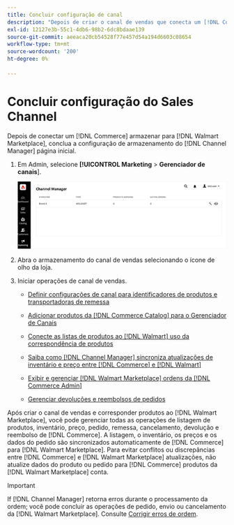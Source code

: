 ```yaml
---
title: Concluir configuração de canal
description: "Depois de criar o canal de vendas que conecta um [!DNL Commerce] Armazenar exibição para [!DNL Walmart Marketplace], abra o canal e conclua a configuração do canal. Em seguida, inicie o processo para adicionar produtos, gerenciar listas, inventário, preços e pedidos de [!DNL Channel Manager]."
exl-id: 12127e3b-55c1-4db6-98b2-6dc8bdaae139
source-git-commit: aeeaca20cb54528f77e457d54a194d6603c08654
workflow-type: tm+mt
source-wordcount: '200'
ht-degree: 0%

---
```


# Concluir configuração do Sales Channel

Depois de conectar um [!DNL Commerce] armazenar para [!DNL Walmart Marketplace], conclua a configuração de armazenamento do [!DNL Channel Manager] página inicial.

1. Em Admin, selecione **[!UICONTROL Marketing** > **Gerenciador de canais**].

   ![Gerenciar armazenamentos do gerenciador de canais](assets/channel-manager-setup-first-store.png)

1. Abra o armazenamento do canal de vendas selecionando o ícone de olho da loja.

1. Iniciar operações de canal de vendas.

   - [Definir configurações de canal para identificadores de produtos e transportadoras de remessa](settings-overview.md)

   - [Adicionar produtos da [!DNL Commerce Catalog] para o Gerenciador de Canais](add-products-to-channel-store.md)

   - [Conecte as listas de produtos ao [!DNL Walmart] uso da correspondência de produtos](connect-listings-to-marketplace.md)

   - [Saiba como [!DNL Channel Manager] sincroniza atualizações de inventário e preço entre [!DNL Commerce] e [!DNL Walmart]](inventory-and-price-updates.md)

   - [Exibir e gerenciar [!DNL Walmart Marketplace] ordens da [!DNL Commerce Admin]](manage-orders.md)

   - [Gerenciar devoluções e reembolsos de pedidos](return-refund-orders.md)

Após criar o canal de vendas e corresponder produtos ao [!DNL Walmart Marketplace], você pode gerenciar todas as operações de listagem de produtos, inventário, preço, pedido, remessa, cancelamento, devolução e reembolso de [!DNL Commerce]. A listagem, o inventário, os preços e os dados do pedido são sincronizados automaticamente de [!DNL Commerce] para [!DNL Walmart Marketplace]. Para evitar conflitos ou discrepâncias entre [!DNL Commerce] e [!DNL Walmart Marketplace] atualizações, não atualize dados do produto ou pedido para [!DNL Commerce] produtos da [!DNL Walmart Marketplace] conta.

>[!IMPORTANT]
>
>If [!DNL Channel Manager] retorna erros durante o processamento da ordem; você pode concluir as operações de pedido, envio ou cancelamento da [!DNL Walmart Marketplace]. Consulte [Corrigir erros de ordem](process-orders.md#fix-order-errors).
